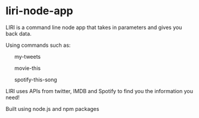 # liri-node-app

<p> LIRI is a command line node app that takes in parameters and gives you back data.</p>

<p> Using commands such as:
   <ul> my-tweets </ul>
   <ul> movie-this </ul>
   <ul> spotify-this-song </ul>

LIRI uses APIs from twitter, IMDB and Spotify to find you the information you need! </p>

<p> Built using node.js and npm packages </p>